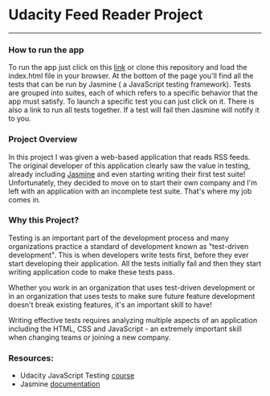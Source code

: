 # Udacity Feed Reader Project
--------------------
### How to run the app
To run the app just click on this [link](https://pasquale-guglielmi.github.io/udacity-feed-reader/) or clone this repository and load the index.html file in your browser. At the bottom of the page you'll find all the tests that can be run by Jasmine ( a JavaScript testing framework). Tests are grouped into suites, each of which refers to a specific behavior that the app must satisfy.
To launch a specific test you can just click on it. There is also a link to run all tests together. If a test will fail then Jasmine will notify it to you.

### Project Overview

In this project I was given a web-based application that reads RSS feeds. The original developer of this application clearly saw the value in testing, already including [Jasmine](http://jasmine.github.io/) and even starting writing their first test suite! Unfortunately, they decided to move on to start their own company and I'm left with an application with an incomplete test suite. That's where my job comes in.

### Why this Project?

Testing is an important part of the development process and many organizations practice a standard of development known as "test-driven development". This is when developers write tests first, before they ever start developing their application. All the tests initially fail and then they start writing application code to make these tests pass.

Whether you work in an organization that uses test-driven development or in an organization that uses tests to make sure future feature development doesn't break existing features, it's an important skill to have!

Writing effective tests requires analyzing multiple aspects of an application including the HTML, CSS and JavaScript - an extremely important skill when changing teams or joining a new company.


### Resources:

- Udacity JavaScript Testing [course](https://www.udacity.com/course/ud549)
- Jasmine [documentation](http://jasmine.github.io)